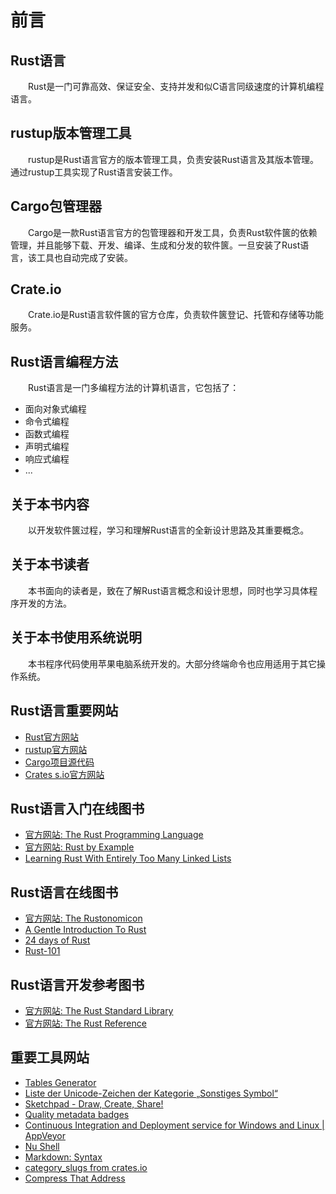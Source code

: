 # 前言

## Rust语言

　　Rust是一门可靠高效、保证安全、支持并发和似C语言同级速度的计算机编程语言。

## rustup版本管理工具
　　rustup是Rust语言官方的版本管理工具，负责安装Rust语言及其版本管理。通过rustup工具实现了Rust语言安装工作。

## Cargo包管理器

　　Cargo是一款Rust语言官方的包管理器和开发工具，负责Rust软件篋的依赖管理，并且能够下载、开发、编译、生成和分发的软件篋。一旦安装了Rust语言，该工具也自动完成了安装。

## Crate.io

　　Crate.io是Rust语言软件篋的官方仓库，负责软件篋登记、托管和存储等功能服务。

## Rust语言编程方法

　　Rust语言是一门多编程方法的计算机语言，它包括了：

- 面向对象式编程
- 命令式编程
- 函数式编程
- 声明式编程
- 响应式编程
- ...

## 关于本书内容

　　以开发软件篋过程，学习和理解Rust语言的全新设计思路及其重要概念。

## 关于本书读者

　　本书面向的读者是，致在了解Rust语言概念和设计思想，同时也学习具体程序开发的方法。

## 关于本书使用系统说明

　　本书程序代码使用苹果电脑系统开发的。大部分终端命令也应用适用于其它操作系统。

## Rust语言重要网站
- [Rust官方网站](https://www.rust-lang.org/)
- [rustup官方网站](https://rustup.rs/)
- [Cargo项目源代码](https://github.com/rust-lang/cargo)
- [Crates s.io官方网站](https://crates.io/)

## Rust语言入门在线图书
- [官方网站: The Rust Programming Language](https://doc.rust-lang.org/book/)
- [官方网站: Rust by Example](https://doc.rust-lang.org/stable/rust-by-example/)
- [Learning Rust With Entirely Too Many Linked Lists](https://rust-unofficial.github.io/too-many-lists/index.html)

## Rust语言在线图书
- [官方网站: The Rustonomicon](https://doc.rust-lang.org/nightly/nomicon/)
- [A Gentle Introduction To Rust](https://stevedonovan.github.io/rust-gentle-intro/readme.html#a-gentle-introduction-to-rust)
- [24 days of Rust](https://zsiciarz.github.io/24daysofrust/index.html)
- [Rust-101](https://www.ralfj.de/projects/rust-101/main.html)

## Rust语言开发参考图书
- [官方网站: The Rust Standard Library](https://doc.rust-lang.org/std/index.html)
- [官方网站: The Rust Reference](https://doc.rust-lang.org/reference/)

## 重要工具网站
- [Tables Generator](https://www.tablesgenerator.com/)
- [Liste der Unicode-Zeichen der Kategorie „Sonstiges Symbol“](https://www.compart.com/de/unicode/category/So)
- [Sketchpad - Draw, Create, Share!](https://sketch.io/sketchpad/)
- [Quality metadata badges](https://shields.io/)
- [Continuous Integration and Deployment service for Windows and Linux | AppVeyor](https://www.appveyor.com/)
- [Nu Shell](https://github.com/nushell/nushell)
- [Markdown: Syntax](https://markdown.de/)
- [category_slugs from crates.io](https://crates.io/category_slugs)
- [Compress That Address](https://is.gd)